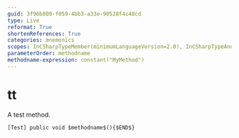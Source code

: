 ```yaml
---
guid: 3f96b809-f059-4bb3-a33e-90528f4c48cd
type: Live
reformat: True
shortenReferences: True
categories: mnemonics
scopes: InCSharpTypeMember(minimumLanguageVersion=2.0), InCSharpTypeAndNamespace(minimumLanguageVersion=2.0)
parameterOrder: methodname
methodname-expression: constant("MyMethod")
---
```


# tt

A test method.

```
[Test] public void $methodname$(){$END$}
```
